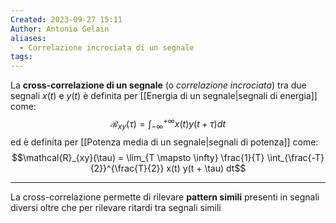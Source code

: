 ```yaml
---
Created: 2023-09-27 15:11
Author: Antonio Gelain
aliases:
  - Correlazione incrociata di un segnale
tags:
---
```


La **cross-correlazione di un segnale** (o *correlazione incrociata*) tra due segnali $x(t)$ e $y(t)$ è definita per [[Energia di un segnale|segnali di energia]] come:
$$\mathcal{R}_{xy}(\tau) = \int_{-\infty}^{+\infty} x(t) y(t + \tau) dt$$
ed è definita per [[Potenza media di un segnale|segnali di potenza]] come:
$$\mathcal{R}_{xy}(\tau) = \lim_{T \mapsto \infty} \frac{1}{T} \int_{\frac{-T}{2}}^{\frac{T}{2}} x(t) y(t + \tau) dt$$

---

La cross-correlazione permette di rilevare **pattern simili** presenti in segnali diversi oltre che per rilevare ritardi tra segnali simili